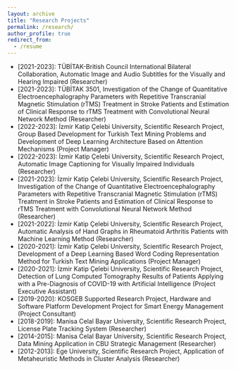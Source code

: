 ```yaml
---
layout: archive
title: "Research Projects"
permalink: /research/
author_profile: true
redirect_from:
  - /resume
---
```



* [2021-2023]: TÜBİTAK-British Council International Bilateral Collaboration, Automatic Image and Audio Subtitles for the Visually and Hearing Impaired (Researcher)
* [2021-2023]: TÜBİTAK 3501, Investigation of the Change of Quantitative Electroencephalography Parameters with Repetitive Transcranial Magnetic Stimulation (rTMS) Treatment in Stroke Patients and Estimation of Clinical Response to rTMS Treatment with Convolutional Neural Network Method (Researcher)
* [2022-2023]: İzmir Katip Çelebi University, Scientific Research Project, Group Based Development for Turkish Text Mining Problems and Development of Deep Learning Architecture Based on Attention Mechanisms (Project Manager)
* [2022-2023]: İzmir Katip Çelebi University, Scientific Research Project, Automatic Image Captioning for Visually Impaired Individuals (Researcher)
* [2021-2023]: İzmir Katip Çelebi University, Scientific Research Project, Investigation of the Change of Quantitative Electroencephalography Parameters with Repetitive Transcranial Magnetic Stimulation (rTMS) Treatment in Stroke Patients and Estimation of Clinical Response to rTMS Treatment with Convolutional Neural Network Method (Researcher)
* [2021-2022]: İzmir Katip Çelebi University, Scientific Research Project, Automatic Analysis of Hand Graphs in Rheumatoid Arthritis Patients with Machine Learning Method (Researcher)
* [2020-2021]: İzmir Katip Çelebi University, Scientific Research Project, Development of a Deep Learning Based Word Coding Representation Method for Turkish Text Mining Applications (Project Manager)
* [2020-2021]: İzmir Katip Çelebi University, Scientific Research Project, Detection of Lung Computed Tomography Results of Patients Applying with a Pre-Diagnosis of COVID-19 with Artificial Intelligence (Project Executive Assistant)
* [2019-2020]: KOSGEB Supported Research Project, Hardware and Software Platform Development Project for Smart Energy Management (Project Consultant)
* [2018-2019]: Manisa Celal Bayar University, Scientific Research Project, License Plate Tracking System (Researcher)
* [2014-2015]: Manisa Celal Bayar University, Scientific Research Project, Data Mining Application in CBU Strategic Management (Researcher)
* [2012-2013]: Ege University, Scientific Research Project, Application of Metaheuristic Methods in Cluster Analysis (Researcher)
